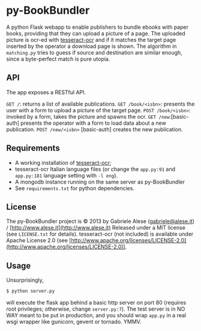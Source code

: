 py-BookBundler
=============

A python Flask webapp to enable publishers to bundle ebooks with paper books, providing that they can upload a picture of a page. The uploaded picture is ocr-ed with [tesseract-ocr](https://code.google.com/p/tesseract-ocr/) and if it matches the target page inserted by the operator a download page is shown. The algorithm in `matching.py` tries to guess if source and destination are similar enough, since a byte-perfect match is pure utopia.

API
---
The app exposes a RESTful API.

`GET /`: returns a list of available publications.
`GET /book/<isbn>`: presents the user with a form to upload a picture of the target page.
`POST /book/<isbn>`: invoked by a form, takes the picture and spawns the ocr.
`GET /new`:[basic-auth] presents the operator with a form to load data about a new publication.
`POST /new/<isbn>` [basic-auth] creates the new publication.

Requirements
------------
* A working installation of [tesseract-ocr](https://code.google.com/p/tesseract-ocr/);
* tesseract-ocr Italian language files (or change the `app.py:91` and `app.py:181` language setting with `-l eng`).
* A mongodb instance running on the same server as py-BookBundler
* See `requirements.txt` for python dependencies.

License
-------
The py-BookBundler project is © 2013 by Gabriele Alese (gabriele@alese.it) / [http://www.alese.it](http://www.alese.it)
Released under a MIT license (see `LICENSE.txt` for details).
tesseract-ocr (not included) is available under Apache License 2.0 (see [http://www.apache.org/licenses/LICENSE-2.0](http://www.apache.org/licenses/LICENSE-2.0)).

Usage
-----

Unsurprisingly,
```bash
$ python server.py
```
will execute the flask app behind a basic http server on port 80 (requires root privileges; otherwise, change `server.py:7`). The test server is in NO WAY meant to be put in production, and you should wrap `app.py` in a real wsgi wrapper like gunicorn, gevent or tornado. YMMV.
